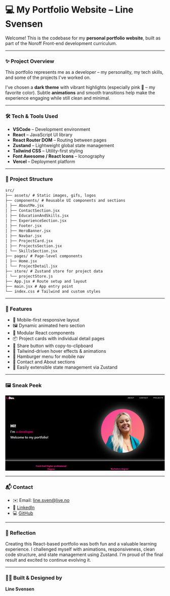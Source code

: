 # 💻 My Portfolio Website – Line Svensen

Welcome! This is the codebase for my **personal portfolio website**, built as part of the Noroff Front-end development curriculum.

---

### ✨ Project Overview

This portfolio represents me as a developer – my personality, my tech skills, and some of the projects I've worked on.

I've chosen a **dark theme** with vibrant highlights (especially pink 💖 – my favorite color). Subtle **animations** and smooth transitions help make the experience engaging while still clean and minimal.

---

### 🛠️ Tech & Tools Used

- **VSCode** – Development environment
- **React** – JavaScript UI library
- **React Router DOM** – Routing between pages
- **Zustand** – Lightweight global state management
- **Tailwind CSS** – Utility-first styling
- **Font Awesome / React Icons** – Iconography
- **Vercel** – Deployment platform

---

### 📁 Project Structure

```
src/
├── assets/ # Static images, gifs, logos
├── components/ # Reusable UI components and sections
│ ├── AboutMe.jsx
│ ├── ContactSection.jsx
│ ├── EducationAndSkills.jsx
│ ├── ExperienceSection.jsx
│ ├── Footer.jsx
│ ├── HeroBanner.jsx
│ ├── Navbar.jsx
│ ├── ProjectCard.jsx
│ ├── ProjectsSection.jsx
│ └── SkillsSection.jsx
├── pages/ # Page-level components
│ ├── Home.jsx
│ └── ProjectDetail.jsx
├── store/ # Zustand store for project data
│ └── projectStore.js
├── App.jsx # Route setup and layout
├── main.jsx # App entry point
└── index.css # Tailwind and custom styles
```

---

### 🌟 Features

- 🎯 Mobile-first responsive layout
- 🖼️ Dynamic animated hero section
- 🧩 Modular React components
- 📦 Project cards with individual detail pages
- 🔗 Share button with copy-to-clipboard
- 🌈 Tailwind-driven hover effects & animations
- 🍔 Hamburger menu for mobile nav
- 💬 Contact and About sections
- 🔧 Easily extensible state management via Zustand

---

### 🖼️ Sneak Peek

![Portfolio Screenshot](src/assets/port-li.png)

---

### 📬 Contact

- ✉️ Email: [line.sven@live.no](mailto:line.sven@live.no)
- 💼 [LinkedIn](https://www.linkedin.com/in/line-svensen-967131122/)
- 💻 [GitHub](https://github.com/LineSvensen)

---

### 💬 Reflection

Creating this React-based portfolio was both fun and a valuable learning experience. I challenged myself with animations, responsiveness, clean code structure, and state management using Zustand. I'm proud of the final result and excited to continue evolving it.

---

### 👩‍💻 Built & Designed by

**Line Svensen**
